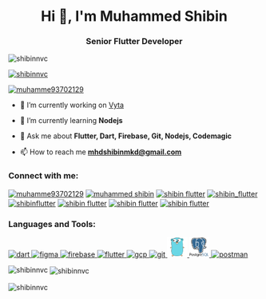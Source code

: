 <h1 align="center">Hi 👋, I'm Muhammed Shibin</h1>
<h3 align="center">Senior Flutter Developer</h3>

<p align="left"> <img src="https://komarev.com/ghpvc/?username=shibinnvc&label=Profile%20views&color=0e75b6&style=flat" alt="shibinnvc" /> </p>

<p align="left"> <a href="https://github.com/ryo-ma/github-profile-trophy"><img src="https://github-profile-trophy.vercel.app/?username=shibinnvc" alt="shibinnvc" /></a> </p>

<p align="left"> <a href="https://twitter.com/muhamme93702129" target="blank"><img src="https://img.shields.io/twitter/follow/muhamme93702129?logo=twitter&style=for-the-badge" alt="muhamme93702129" /></a> </p>

- 🔭 I’m currently working on [Vyta](https://dev-app.vyta.ca/)

- 🌱 I’m currently learning **Nodejs**

- 💬 Ask me about **Flutter, Dart, Firebase, Git, Nodejs, Codemagic**

- 📫 How to reach me **mhdshibinmkd@gmail.com**

<h3 align="left">Connect with me:</h3>
<p align="left">
<a href="https://twitter.com/shibincrt10" target="blank"><img align="center" src="https://raw.githubusercontent.com/rahuldkjain/github-profile-readme-generator/master/src/images/icons/Social/twitter.svg" alt="muhamme93702129" height="30" width="40" /></a>
<a href="https://www.linkedin.com/in/muhammed-shibin" target="blank"><img align="center" src="https://raw.githubusercontent.com/rahuldkjain/github-profile-readme-generator/master/src/images/icons/Social/linked-in-alt.svg" alt="muhammed shibin" height="30" width="40" /></a>
<a href="https://stackoverflow.com/users/19985483/muhammed-shibin" target="blank"><img align="center" src="https://raw.githubusercontent.com/rahuldkjain/github-profile-readme-generator/master/src/images/icons/Social/stack-overflow.svg" alt="shibin flutter" height="30" width="40" /></a>
<a href="https://www.instagram.com/shib_n_" target="blank"><img align="center" src="https://raw.githubusercontent.com/rahuldkjain/github-profile-readme-generator/master/src/images/icons/Social/instagram.svg" alt="shibin_flutter" height="30" width="40" /></a>
<a href="https://dribbble.com/shibinflutter" target="blank"><img align="center" src="https://raw.githubusercontent.com/rahuldkjain/github-profile-readme-generator/master/src/images/icons/Social/dribbble.svg" alt="shibinflutter" height="30" width="40" /></a>
<a href="https://www.behance.net/shibin flutter" target="blank"><img align="center" src="https://raw.githubusercontent.com/rahuldkjain/github-profile-readme-generator/master/src/images/icons/Social/behance.svg" alt="shibin flutter" height="30" width="40" /></a>
<a href="https://medium.com/shibin flutter" target="blank"><img align="center" src="https://raw.githubusercontent.com/rahuldkjain/github-profile-readme-generator/master/src/images/icons/Social/medium.svg" alt="shibin flutter" height="30" width="40" /></a>
<a href="https://www.youtube.com/c/shibin flutter" target="blank"><img align="center" src="https://raw.githubusercontent.com/rahuldkjain/github-profile-readme-generator/master/src/images/icons/Social/youtube.svg" alt="shibin flutter" height="30" width="40" /></a>
</p>

<h3 align="left">Languages and Tools:</h3>
<p align="left"> <a href="https://dart.dev" target="_blank" rel="noreferrer"> <img src="https://www.vectorlogo.zone/logos/dartlang/dartlang-icon.svg" alt="dart" width="40" height="40"/> </a> <a href="https://www.figma.com/" target="_blank" rel="noreferrer"> <img src="https://www.vectorlogo.zone/logos/figma/figma-icon.svg" alt="figma" width="40" height="40"/> </a> <a href="https://firebase.google.com/" target="_blank" rel="noreferrer"> <img src="https://www.vectorlogo.zone/logos/firebase/firebase-icon.svg" alt="firebase" width="40" height="40"/> </a> <a href="https://flutter.dev" target="_blank" rel="noreferrer"> <img src="https://www.vectorlogo.zone/logos/flutterio/flutterio-icon.svg" alt="flutter" width="40" height="40"/> </a> <a href="https://cloud.google.com" target="_blank" rel="noreferrer"> <img src="https://www.vectorlogo.zone/logos/google_cloud/google_cloud-icon.svg" alt="gcp" width="40" height="40"/> </a> <a href="https://git-scm.com/" target="_blank" rel="noreferrer"> <img src="https://www.vectorlogo.zone/logos/git-scm/git-scm-icon.svg" alt="git" width="40" height="40"/> </a> <a href="https://golang.org" target="_blank" rel="noreferrer"> <img src="https://raw.githubusercontent.com/devicons/devicon/master/icons/go/go-original.svg" alt="go" width="40" height="40"/> </a> <a href="https://www.postgresql.org" target="_blank" rel="noreferrer"> <img src="https://raw.githubusercontent.com/devicons/devicon/master/icons/postgresql/postgresql-original-wordmark.svg" alt="postgresql" width="40" height="40"/> </a> <a href="https://postman.com" target="_blank" rel="noreferrer"> <img src="https://www.vectorlogo.zone/logos/getpostman/getpostman-icon.svg" alt="postman" width="40" height="40"/> </a> </p>

<p><img align="left" src="https://github-readme-stats.vercel.app/api/top-langs?username=shibinnvc&show_icons=true&locale=en&layout=compact" alt="shibinnvc" /></p>

<p>&nbsp;<img align="center" src="https://github-readme-stats.vercel.app/api?username=shibinnvc&show_icons=true&locale=en" alt="shibinnvc" /></p>

<p><img align="center" src="https://github-readme-streak-stats.herokuapp.com/?user=shibinnvc&" alt="shibinnvc" /></p>
